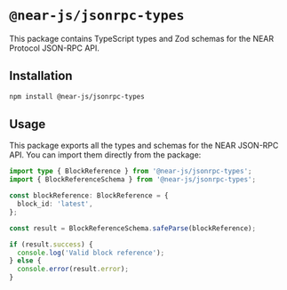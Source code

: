 # `@near-js/jsonrpc-types`

This package contains TypeScript types and Zod schemas for the NEAR Protocol JSON-RPC API.

## Installation

```bash
npm install @near-js/jsonrpc-types
```

## Usage

This package exports all the types and schemas for the NEAR JSON-RPC API. You can import them directly from the package:

```typescript
import type { BlockReference } from '@near-js/jsonrpc-types';
import { BlockReferenceSchema } from '@near-js/jsonrpc-types';

const blockReference: BlockReference = {
  block_id: 'latest',
};

const result = BlockReferenceSchema.safeParse(blockReference);

if (result.success) {
  console.log('Valid block reference');
} else {
  console.error(result.error);
}
```
